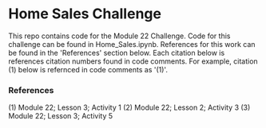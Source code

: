 # Home Sales Challenge

This repo contains code for the Module 22 Challenge. Code for this challenge can be found in Home_Sales.ipynb. References for this work can be found in the 'References' section below. Each citation below is references citation numbers found in code comments. For example, citation (1) below is refernced in code comments as '(1)'.


### References
(1) Module 22; Lesson 3; Activity 1
(2) Module 22; Lesson 2; Activity 3
(3) Module 22; Lesson 3; Activity 5
